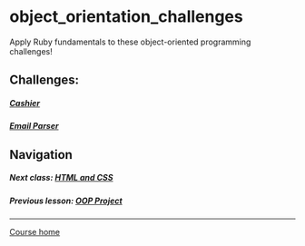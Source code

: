 # object_orientation_challenges
Apply Ruby fundamentals to these object-oriented programming challenges! 

## Challenges:  
##### [Cashier](https://github.com/Coderdotnew/intro_web_apps_bs/tree/master/07_class/03_challenges/code/01_cashier)  
##### [Email Parser](https://github.com/Coderdotnew/intro_web_apps_bs/tree/master/07_class/03_challenges/code/02_email_parser)   

## Navigation  
##### Next class: [HTML and CSS](https://github.com/Coderdotnew/intro_web_apps_bs/tree/master/08_class)     
##### Previous lesson: [OOP Project](https://github.com/Coderdotnew/intro_web_apps_bs/tree/master/07_class/02_OOP_project) 
---  
[Course home](https://github.com/Coderdotnew/intro_web_apps_bs)   
